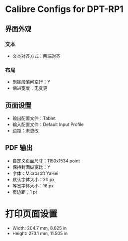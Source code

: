 # Calibre Configs for DPT-RP1

## 界面外观

### 文本

- 文本对齐方式：两端对齐

### 布局

- 删除段落间空行：Y
- 缩进宽度：无变更

## 页面设置

- 输出配置文件：Tablet
- 输入配置文件：Default Input Profile
- 边距：未更改

## PDF 输出

- 自定义页面尺寸：1150x1534 point
- 保持封面纵宽比：Y
- 字体：Microsoft YaHei
- 默认字体大小：20 px
- 等宽字体大小：16 px
- 页边距：1 pt

# 打印页面设置

- Width: 204.7 mm, 8.625 in
- Height: 273.1 mm, 11.505 in